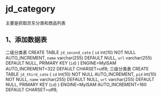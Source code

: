 # jd_category
主要是抓取京东分类和商品列表
## 1、添加数据表
二级分类表
CREATE TABLE `jd_second_cate` (
  `id` int(10) NOT NULL AUTO_INCREMENT,
  `name` varchar(255) DEFAULT NULL,
  `url` varchar(255) DEFAULT NULL,
  PRIMARY KEY (`id`)
) ENGINE=MyISAM AUTO_INCREMENT=322 DEFAULT CHARSET=utf8;
三级分类表
CREATE TABLE `jd_third_cate` (
  `id` int(10) NOT NULL AUTO_INCREMENT,
  `pid` int(10) NOT NULL,
  `name` varchar(255) DEFAULT NULL,
  `url` varchar(255) DEFAULT NULL,
  PRIMARY KEY (`id`)
) ENGINE=MyISAM AUTO_INCREMENT=160 DEFAULT CHARSET=utf8;

